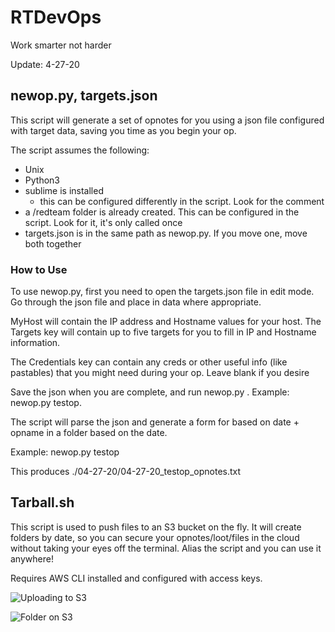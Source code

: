 # RTDevOps
Work smarter not harder

Update: 4-27-20

## newop.py, targets.json

This script will generate a set of opnotes for you using a json file configured with target data, saving you time as you begin your op. 

The script assumes the following:

 * Unix
 * Python3
 * sublime is installed
   * this can be configured differently in the script. Look for the comment
 * a /redteam folder is already created. This can be configured in the script. Look for it, it's only called once
 * targets.json is in the same path as newop.py. If you move one, move both together
 
 ### How to Use
 
 To use newop.py, first you need to open the targets.json file in edit mode. Go through the json file and place in data where appropriate. 
 
 MyHost will contain the IP address and Hostname values for your host. The Targets key will contain up to five targets for you to fill in IP and Hostname information. 
 
 The Credentials key can contain any creds or other useful info (like pastables) that you might need during your op. Leave blank if you desire

Save the json when you are complete, and run newop.py <opname>. Example: newop.py testop. 

The script will parse the json and generate a form for based on date + opname in a folder based on the date. 

Example: newop.py testop 

This produces ./04-27-20/04-27-20_testop_opnotes.txt



## Tarball.sh

This script is used to push files to an S3 bucket on the fly. It will create folders by date, so you can secure your opnotes/loot/files in the cloud without taking your eyes off the terminal. Alias the script and you can use it anywhere!

Requires AWS CLI installed and configured with access keys. 

![Uploading to S3](https://raw.githubusercontent.com/icebearfriend/stash/master/tarball_upload.png)

![Folder on S3](https://raw.githubusercontent.com/icebearfriend/stash/master/S3_Tarball.png)


